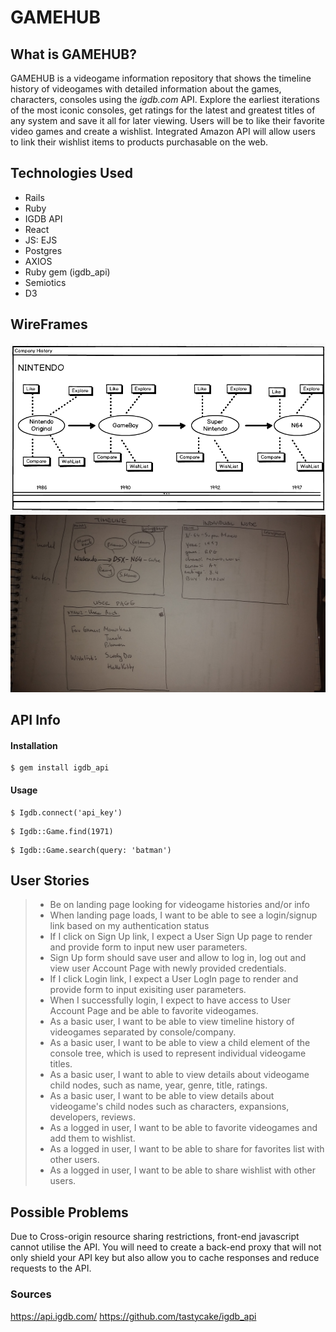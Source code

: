 # GAMEHUB 

## What is GAMEHUB?
GAMEHUB is a videogame information repository that shows the timeline history of videogames with detailed information about
the games, characters, consoles using the *igdb.com* API. Explore the earliest iterations of the most iconic consoles, get
ratings for the latest and greatest titles of any system and save it all for later viewing. Users will be to like their 
favorite video games and create a wishlist. Integrated Amazon API will allow users to link their wishlist items to products
purchasable on the web.

## Technologies Used
- Rails
- Ruby
- IGDB API
- React
- JS: EJS
- Postgres
- AXIOS
- Ruby gem (igdb_api)
- Semiotics
- D3

## WireFrames
![Company Timeline](Company_timeline.png)
![3 Pages Wireframe](p4_WF1.jpg)


## API Info

#### Installation 
```
$ gem install igdb_api
```

#### Usage
```
$ Igdb.connect('api_key')
```
```
$ Igdb::Game.find(1971)
```
```
$ Igdb::Game.search(query: 'batman')
```

## User Stories
> - Be on landing page looking for videogame histories and/or info
> - When landing page loads, I want to be able to see a login/signup link based on my authentication status
> - If I click on Sign Up link, I expect a User Sign Up page to render and provide form to input new user parameters.
> - Sign Up form should save user and allow to log in, log out and view user Account Page with newly provided credentials.
> - If I click Login link, I expect a User LogIn page to render and provide form to input exisiting user parameters.
> - When I successfully login, I expect to have access to User Account Page and be able to favorite videogames.
> - As a basic user, I want to be able to view timeline history of videogames separated by console/company.
> - As a basic user, I want to be able to view a child element of the console tree, which is used to represent individual
    videogame titles.
> - As a basic user, I want to able to view details about videogame child nodes, such as name, year, genre, title, ratings.
> - As a basic user, I want to be able to view details about videogame's child nodes such as characters, expansions, developers,
    reviews.
> - As a logged in user, I want to be able to favorite videogames and add them to wishlist.
> - As a logged in user, I want to be able to share for favorites list with other users.
> - As a logged in user, I want to be able to share wishlist with other users.

## Possible Problems
Due to Cross-origin resource sharing restrictions, front-end javascript cannot utilise the API. You will need to 
create a back-end proxy that will not only shield your API key but also allow you to cache responses and reduce 
requests to the API.

### Sources 
https://api.igdb.com/
https://github.com/tastycake/igdb_api
